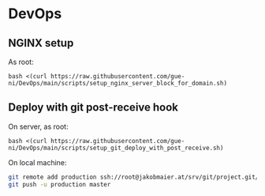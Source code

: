 # DevOps

## NGINX setup

As root:

`bash <(curl https://raw.githubusercontent.com/gue-ni/DevOps/main/scripts/setup_nginx_server_block_for_domain.sh)`

## Deploy with git post-receive hook

On server, as root:

`bash <(curl https://raw.githubusercontent.com/gue-ni/DevOps/main/scripts/setup_git_deploy_with_post_receive.sh)`

On local machine:

```bash
git remote add production ssh://root@jakobmaier.at/srv/git/project.git/
git push -u production master
```
